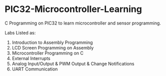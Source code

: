 # PIC32-Microcontroller-Learning
C Programming on PIC32 to learn microcontroller and sensor programming.

Labs Listed as:

1.  Introduction to Assembly Programming
2.  LCD Screen Programming on Assembly
3.  Microcontroller Programming on C
4.  External Interrupts
5.  Analog Input/Output & PWM Output & Change Notifications
6.  UART Communication
